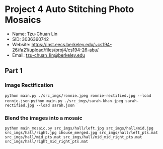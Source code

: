 # Project 4 Auto Stitching Photo Mosaics

* Name: Tzu-Chuan Lin
* SID: 3036360742
* Website: <https://inst.eecs.berkeley.edu/~cs194-26/fa21/upload/files/proj4/cs194-26-abu/>
* Email: tzu-chuan_lin@berkeley.edu

## Part 1

### Image Rectification

`python main.py ./src_imgs/ronnie.jpeg ronnie-rectified.jpg --load ronnie.json`
`python main.py ./src_imgs/sarah-khan.jpeg sarah-rectified.jpg --load sarah.json`

### Blend the images into a mosaic

`python main_mosaic.py src_imgs/hall/left.jpg src_imgs/hall/mid.jpg src_imgs/hall/right.jpg ihouse_merged.jpg src_imgs/hall/left_pts.mat src_imgs/hall/mid_pts.mat src_imgs/hall/mid_mid_right_pts.mat  src_imgs/hall/right_mid_right_pts.mat`
